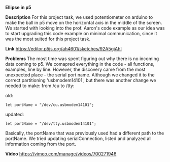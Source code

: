 
**Ellipse in p5**

**Description**
For this project task, we used potentiometer on arduino to make the ball in p5 move on the horizontal axis in the middle of the screen. We started with looking into the prof. Aaron's code example as our idea was to start upgrading this code example on minimal communication, since it was the most suited for this project task.

**Link** 
https://editor.p5js.org/ah4601/sketches/92A5giAhI

**Problems**
 The most time was spent figuring out why there is no incoming data coming to p5. We comapred everything in the code - all functions, examples, line by line. However, the discovery came from the most unexpected place - the serial port name. Although we changed it to the correct partitioning 'usbmodem14101', but there was another change we needed to make: from /cu to /tty:

old: 
```
let portName = "/dev/cu.usbmodem14101";
```

updated:
```
let portName = "/dev/tty.usbmodem14101";
```

Basically, the portName that was previously used had a different path to the portName. We tried updating serialConnection, listed and analyzed all information coming from the port.

**Video**
https://vimeo.com/manage/videos/700271946
